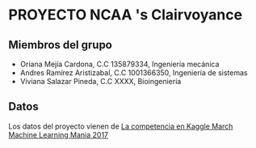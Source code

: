 # PROYECTO NCAA 's Clairvoyance

## Miembros del grupo

* Oriana Mejía Cardona, C.C 135879334, Ingeniería mecánica
* Andres Ramírez Aristizabal, C.C 1001366350, Ingeniería de sistemas
* Viviana Salazar Pineda, C.C XXXX, Bioingeniería

## Datos

Los datos del proyecto vienen de [La competencia en Kaggle March Machine Learning Mania 2017](https://www.kaggle.com/competitions/march-machine-learning-mania-2017/overview/description)



